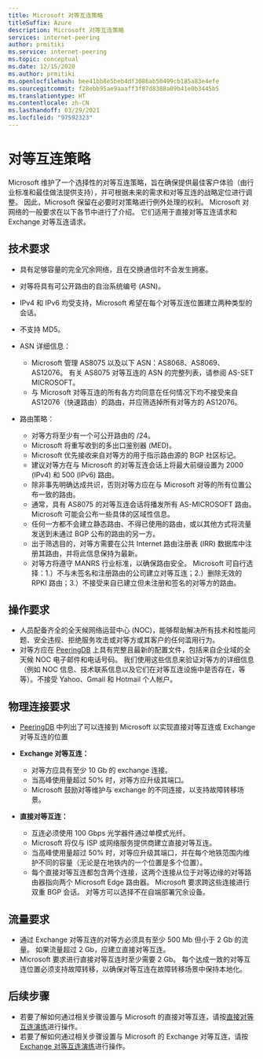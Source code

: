 ```yaml
---
title: Microsoft 对等互连策略
titleSuffix: Azure
description: Microsoft 对等互连策略
services: internet-peering
author: prmitiki
ms.service: internet-peering
ms.topic: conceptual
ms.date: 12/15/2020
ms.author: prmitiki
ms.openlocfilehash: bee41bb8e5beb4df3086ab50499cb185a83e4efe
ms.sourcegitcommit: f28ebb95ae9aaaff3f87d8388a09b41e0b3445b5
ms.translationtype: HT
ms.contentlocale: zh-CN
ms.lasthandoff: 03/29/2021
ms.locfileid: "97592323"
---
```

# <a name="peering-policy"></a>对等互连策略
Microsoft 维护了一个选择性的对等互连策略，旨在确保提供最佳客户体验（由行业标准和最佳做法提供支持），并可根据未来的需求和对等互连的战略定位进行调整。 因此，Microsoft 保留在必要时对策略进行例外处理的权利。 Microsoft 对网络的一般要求在以下各节中进行了介绍。 它们适用于直接对等互连请求和 Exchange 对等互连请求。 

## <a name="technical-requirements"></a>技术要求

* 具有足够容量的完全冗余网络，且在交换通信时不会发生拥塞。
* 对等将具有可公开路由的自治系统编号 (ASN)。
* IPv4 和 IPv6 均受支持，Microsoft 希望在每个对等互连位置建立两种类型的会话。
* 不支持 MD5。
* ASN 详细信息：

    * Microsoft 管理 AS8075 以及以下 ASN：AS8068、AS8069、AS12076。 有关 AS8075 对等互连的 ASN 的完整列表，请参阅 AS-SET MICROSOFT。
    * 与 Microsoft 对等互连的所有各方均同意在任何情况下均不接受来自 AS12076（快速路由）的路由，并应筛选掉所有对等方的 AS12076。

* 路由策略：
    * 对等方将至少有一个可公开路由的 /24。
    * Microsoft 将重写收到的多出口鉴别器 (MED)。
    * Microsoft 优先接收来自对等方的用于指示路由源的 BGP 社区标记。
    * 建议对等方在与 Microsoft 的对等互连会话上将最大前缀设置为 2000 (IPv4) 和 500 (IPv6) 路由。
    * 除非事先明确达成共识，否则对等方应在与 Microsoft 对等的所有位置公布一致的路由。
    * 通常，具有 AS8075 的对等互连会话将播发所有 AS-MICROSOFT 路由。 Microsoft 可能会公布一些具体的区域性信息。
    * 任何一方都不会建立静态路由、不得已使用的路由，或以其他方式将流量发送到未通过 BGP 公布的路由的另一方。
    * 出于筛选目的，对等方需要在公共 Internet 路由注册表 (IRR) 数据库中注册其路由，并将此信息保持为最新。      
    * 对等方将遵守 MANRS 行业标准，以确保路由安全。  Microsoft 可自行选择：1.）不与未签名和注册路由的公司建立对等互连；2.）删除无效的 RPKI 路由；3.）不接受来自已建立但未注册和签名的对等方的路由。 

## <a name="operational-requirements"></a>操作要求
* 人员配备齐全的全天候网络运营中心 (NOC)，能够帮助解决所有技术和性能问题、安全违规、拒绝服务攻击或对等方或其客户的任何滥用行为。
* 对等方应在 [PeeringDB](https://www.peeringdb.com) 上具有完整且最新的配置文件，包括来自企业域的全天候 NOC 电子邮件和电话号码。 我们使用这些信息来验证对等方的详细信息（例如 NOC 信息、技术联系信息以及它们在对等互连设施中是否存在，等等）。不接受 Yahoo、Gmail 和 Hotmail 个人帐户。

## <a name="physical-connection-requirements"></a>物理连接要求
* [PeeringDB](https://www.peeringdb.com/net/694) 中列出了可以连接到 Microsoft 以实现直接对等互连或 Exchange 对等互连的位置

* **Exchange 对等互连：**
    * 对等方应具有至少 10 Gb 的 exchange 连接。
    * 当高峰使用量超过 50% 时，对等方应升级其端口。
    * Microsoft 鼓励对等维护与 exchange 的不同连接，以支持故障转移场景。

* **直接对等互连：**
    * 互连必须使用 100 Gbps 光学器件通过单模式光纤。
    * Microsoft 将仅与 ISP 或网络服务提供商建立直接对等互连。
    * 当高峰使用量超过 50% 时，对等应升级其端口，并在每个地铁范围内维护不同的容量（无论是在地铁内的一个位置是多个位置）。
    * 每个直接对等互连都包含两个连接，这两个连接从位于对等边缘的对等路由器指向两个 Microsoft Edge 路由器。 Microsoft 要求跨这些连接进行双重 BGP 会话。 对等方可以选择不在自端部署冗余设备。


## <a name="traffic-requirements"></a>流量要求

* 通过 Exchange 对等互连的对等方必须具有至少 500 Mb 但小于 2 Gb 的流量。 如果流量超过 2 Gb，应建立直接对等互连。
* Microsoft 要求进行直接对等互连时至少需要 2 Gb。 每个达成一致的对等互连位置必须支持故障转移，以确保对等互连在故障转移场景中保持本地化。 

## <a name="next-steps"></a>后续步骤

* 若要了解如何通过相关步骤设置与 Microsoft 的直接对等互连，请按[直接对等互连演练](walkthrough-direct-all.md)进行操作。
* 若要了解如何通过相关步骤设置与 Microsoft 的 Exchange 对等互连，请按 [Exchange 对等互连演练](walkthrough-exchange-all.md)进行操作。
